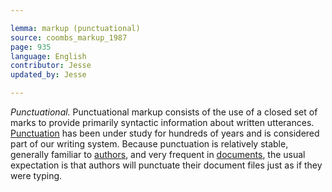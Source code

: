 ```yaml
---

lemma: markup (punctuational)
source: coombs_markup_1987
page: 935
language: English
contributor: Jesse
updated_by: Jesse

---
```

_Punctuational._ Punctuational markup consists of the use of a closed set of marks to provide primarily syntactic information about written utterances. [Punctuation](punctuation.html) has been under study for hundreds of years and is considered part of our writing system. Because punctuation is relatively stable, generally familiar to [authors](author.html), and very frequent in [documents](document.html), the usual expectation is that authors will punctuate their document files just as if they were typing.
